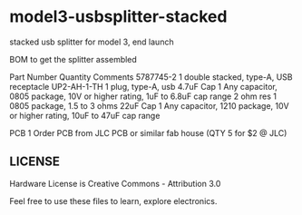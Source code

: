 # model3-usbsplitter-stacked
stacked usb splitter for model 3, end launch


BOM to get the splitter assembled

Part Number     Quantity    Comments
5787745-2       1           double stacked, type-A, USB receptacle
UP2-AH-1-TH     1           plug, type-A, usb
4.7uF Cap       1           Any capacitor, 0805 package, 10V or higher rating, 1uF to 6.8uF cap range
2 ohm res       1           0805 package, 1.5 to 3 ohms
22uF Cap        1           Any capacitor, 1210 package, 10V or higher rating, 10uF to 47uF cap range

PCB             1           Order PCB from JLC PCB or similar fab house   (QTY 5 for $2 @ JLC)





## LICENSE ##
Hardware License is Creative Commons - Attribution 3.0

Feel free to use these files to learn, explore electronics.
